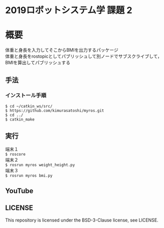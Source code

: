 # 2019ロボットシステム学 課題 2 
# 概要  
体重と身長を入力してそこからBMIを出力するパッケージ  
体重と身長をrostopicとしてパブリッシュして別ノードでサブスクライブして，BMIを算出してパブリッシュする
## 手法  
### インストール手順
```
$ cd ~/catkin_ws/src/
$ https://github.com/kimurasatoshi/myros.git
$ cd ../
$ catkin_make
```    
## 実行  
端末１  
`$ roscore`  
端末２  
`$ rosrun myros weight_height.py`  
端末３  
`$ rosrun myros bmi.py`
## YouTube



## LICENSE  
This repository is licensed under the BSD-3-Clause license, see LICENSE.

